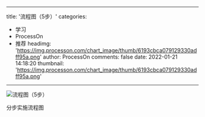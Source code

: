 
---
title: '流程图（5步）'
categories: 
 - 学习
 - ProcessOn
 - 推荐
headimg: 'https://img.processon.com/chart_image/thumb/6193cbca079129330adff95a.png'
author: ProcessOn
comments: false
date: 2022-01-21 14:18:20
thumbnail: 'https://img.processon.com/chart_image/thumb/6193cbca079129330adff95a.png'
---

<div>   
<img class="thumb" alt="流程图（5步）" src="https://img.processon.com/chart_image/thumb/6193cbca079129330adff95a.png" referrerpolicy="no-referrer">
<p>分步实施流程图</p>  
</div>
            